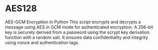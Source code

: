 # AES128
AES-GCM Encryption in Python This script encrypts and decrypts a message using AES in GCM mode for authenticated encryption. A 256-bit key is securely derived from a password using the scrypt key derivation function with a random salt. It ensures data confidentiality and integrity using nonce and authentication tags.
